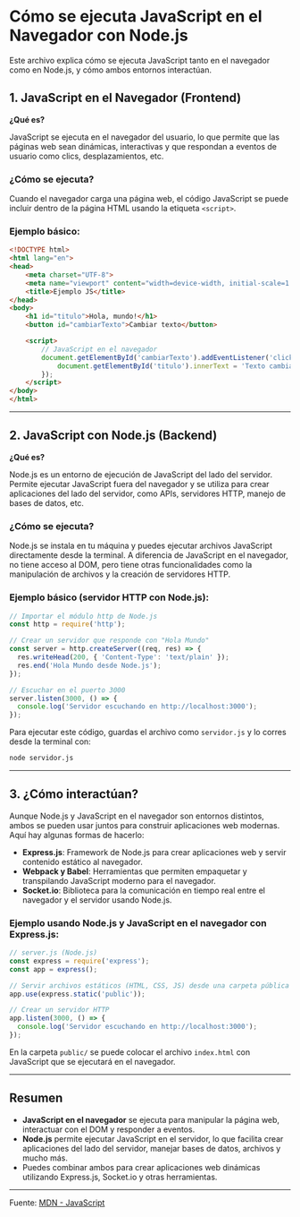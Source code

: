
# Cómo se ejecuta JavaScript en el Navegador con Node.js

Este archivo explica cómo se ejecuta JavaScript tanto en el navegador como en Node.js, y cómo ambos entornos interactúan.

## 1. JavaScript en el Navegador (Frontend)

**¿Qué es?**

JavaScript se ejecuta en el navegador del usuario, lo que permite que las páginas web sean dinámicas, interactivas y que respondan a eventos de usuario como clics, desplazamientos, etc.

### ¿Cómo se ejecuta?

Cuando el navegador carga una página web, el código JavaScript se puede incluir dentro de la página HTML usando la etiqueta `<script>`.

### Ejemplo básico:

```html
<!DOCTYPE html>
<html lang="en">
<head>
    <meta charset="UTF-8">
    <meta name="viewport" content="width=device-width, initial-scale=1.0">
    <title>Ejemplo JS</title>
</head>
<body>
    <h1 id="titulo">Hola, mundo!</h1>
    <button id="cambiarTexto">Cambiar texto</button>

    <script>
        // JavaScript en el navegador
        document.getElementById('cambiarTexto').addEventListener('click', function() {
            document.getElementById('titulo').innerText = 'Texto cambiado!';
        });
    </script>
</body>
</html>
```

---

## 2. JavaScript con Node.js (Backend)

**¿Qué es?**

Node.js es un entorno de ejecución de JavaScript del lado del servidor. Permite ejecutar JavaScript fuera del navegador y se utiliza para crear aplicaciones del lado del servidor, como APIs, servidores HTTP, manejo de bases de datos, etc.

### ¿Cómo se ejecuta?

Node.js se instala en tu máquina y puedes ejecutar archivos JavaScript directamente desde la terminal. A diferencia de JavaScript en el navegador, no tiene acceso al DOM, pero tiene otras funcionalidades como la manipulación de archivos y la creación de servidores HTTP.

### Ejemplo básico (servidor HTTP con Node.js):

```javascript
// Importar el módulo http de Node.js
const http = require('http');

// Crear un servidor que responde con "Hola Mundo"
const server = http.createServer((req, res) => {
  res.writeHead(200, { 'Content-Type': 'text/plain' });
  res.end('Hola Mundo desde Node.js');
});

// Escuchar en el puerto 3000
server.listen(3000, () => {
  console.log('Servidor escuchando en http://localhost:3000');
});
```

Para ejecutar este código, guardas el archivo como `servidor.js` y lo corres desde la terminal con:

```bash
node servidor.js
```

---

## 3. ¿Cómo interactúan?

Aunque Node.js y JavaScript en el navegador son entornos distintos, ambos se pueden usar juntos para construir aplicaciones web modernas. Aquí hay algunas formas de hacerlo:

- **Express.js**: Framework de Node.js para crear aplicaciones web y servir contenido estático al navegador.
- **Webpack y Babel**: Herramientas que permiten empaquetar y transpilando JavaScript moderno para el navegador.
- **Socket.io**: Biblioteca para la comunicación en tiempo real entre el navegador y el servidor usando Node.js.

### Ejemplo usando Node.js y JavaScript en el navegador con Express.js:

```javascript
// server.js (Node.js)
const express = require('express');
const app = express();

// Servir archivos estáticos (HTML, CSS, JS) desde una carpeta pública
app.use(express.static('public'));

// Crear un servidor HTTP
app.listen(3000, () => {
  console.log('Servidor escuchando en http://localhost:3000');
});
```

En la carpeta `public/` se puede colocar el archivo `index.html` con JavaScript que se ejecutará en el navegador.

---

## Resumen

- **JavaScript en el navegador** se ejecuta para manipular la página web, interactuar con el DOM y responder a eventos.
- **Node.js** permite ejecutar JavaScript en el servidor, lo que facilita crear aplicaciones del lado del servidor, manejar bases de datos, archivos y mucho más.
- Puedes combinar ambos para crear aplicaciones web dinámicas utilizando Express.js, Socket.io y otras herramientas.

---

Fuente: [MDN - JavaScript](https://developer.mozilla.org/en-US/docs/Learn/JavaScript/First_steps)

